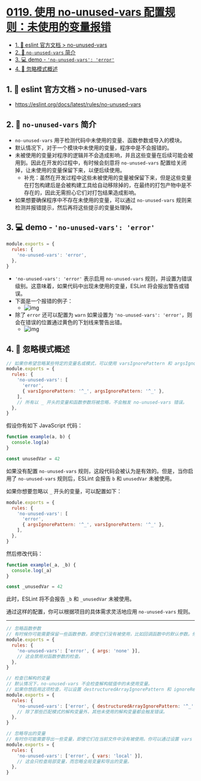 # [0119. 使用 no-unused-vars 配置规则：未使用的变量报错](https://github.com/Tdahuyou/TNotes.javascript/tree/main/notes/0119.%20%E4%BD%BF%E7%94%A8%20no-unused-vars%20%E9%85%8D%E7%BD%AE%E8%A7%84%E5%88%99%EF%BC%9A%E6%9C%AA%E4%BD%BF%E7%94%A8%E7%9A%84%E5%8F%98%E9%87%8F%E6%8A%A5%E9%94%99)

<!-- region:toc -->

- [1. 🔗 eslint 官方文档 > no-unused-vars](#1--eslint-官方文档--no-unused-vars)
- [2. 📒 `no-unused-vars` 简介](#2--no-unused-vars-简介)
- [3. 💻 demo - `'no-unused-vars': 'error'`](#3--demo---no-unused-vars-error)
- [4. 📒 忽略模式概述](#4--忽略模式概述)

<!-- endregion:toc -->

## 1. 🔗 eslint 官方文档 > no-unused-vars

- https://eslint.org/docs/latest/rules/no-unused-vars

## 2. 📒 `no-unused-vars` 简介

- `no-unused-vars` 用于检测代码中未使用的变量、函数参数或导入的模块。
- 默认情况下，对于一个模块中未使用的变量，程序中是不会报错的。
- 未被使用的变量对程序的逻辑并不会造成影响，并且这些变量在后续可能会被用到。因此在开发的过程中，有时候会刻意将 `no-unused-vars` 配置给关闭掉，让未使用的变量保留下来，以便后续使用。
  - 补充：虽然在开发过程中这些未被使用的变量被保留下来，但是这些变量在打包构建后是会被构建工具给自动移除掉的，在最终的打包产物中是不存在的，因此无需担心它们对打包结果造成影响。
- 如果想要确保程序中不存在未使用的变量，可以通过 `no-unused-vars` 规则来检测并报错提示，然后再将这些提示的变量处理掉。

## 3. 💻 demo - `'no-unused-vars': 'error'`

```js
module.exports = {
  rules: {
    'no-unused-vars': 'error',
  },
}
```

- `'no-unused-vars': 'error'` 表示启用 `no-unused-vars` 规则，并设置为错误级别。这意味着，如果代码中出现未使用的变量，ESLint 将会报出警告或错误。
- 下面是一个报错的例子：
  - ![img](https://cdn.jsdelivr.net/gh/tnotesjs/imgs@main/2024-09-29-13-03-19.png)
- 除了 `error` 还可以配置为 `warn` 如果设置为 `'no-unused-vars': 'error'`，则会在错误的位置通过黄色的下划线来警告出错。
  - ![img](https://cdn.jsdelivr.net/gh/tnotesjs/imgs@main/2024-11-28-17-33-23.png)

## 4. 📒 忽略模式概述

```javascript
// 如果你希望忽略某些特定的变量名或模式，可以使用 varsIgnorePattern 和 argsIgnorePattern 选项：
module.exports = {
  rules: {
    'no-unused-vars': [
      'error',
      { varsIgnorePattern: '^_', argsIgnorePattern: '^_' },
    ],
    // 所有以 _ 开头的变量和函数参数将被忽略，不会触发 no-unused-vars 错误。
  },
}
```

假设你有如下 JavaScript 代码：

```javascript
function example(a, b) {
  console.log(a)
}

const unusedVar = 42
```

如果没有配置 `no-unused-vars` 规则，这段代码会被认为是有效的。但是，当你启用了 `no-unused-vars` 规则后，ESLint 会报告 `b` 和 `unusedVar` 未被使用。

如果你想要忽略以 `_` 开头的变量，可以配置如下：

```javascript
module.exports = {
  rules: {
    'no-unused-vars': [
      'error',
      { argsIgnorePattern: '^_', varsIgnorePattern: '^_' },
    ],
  },
}
```

然后修改代码：

```javascript
function example(_a, _b) {
  console.log(_a)
}

const _unusedVar = 42
```

此时，ESLint 将不会报告 `_b` 和 `_unusedVar` 未被使用。

通过这样的配置，你可以根据项目的具体需求灵活地应用 `no-unused-vars` 规则。

---

```javascript
// 忽略函数参数
// 有时候你可能需要保留一些函数参数，即使它们没有被使用，比如回调函数中的默认参数。你可以通过设置 args 选项来调整这一点：
module.exports = {
  rules: {
    'no-unused-vars': ['error', { args: 'none' }],
    // 这会禁用对函数参数的检查。
  },
}
```

```javascript
// 检查已解构的变量
// 默认情况下，no-unused-vars 不会检查解构赋值中的未使用变量。
// 如果你想启用这项检查，可以设置 destructuredArrayIgnorePattern 和 ignoreRestSiblings 选项：
module.exports = {
  rules: {
    'no-unused-vars': ['error', { destructuredArrayIgnorePattern: '^_' }],
    // 除了那些匹配模式的解构变量外，其他未使用的解构变量都会触发错误。
  },
}
```

```javascript
// 忽略导出的变量
// 有时你可能需要导出一些变量，即使它们在当前文件中没有被使用。你可以通过设置 vars 选项来调整这一点：
module.exports = {
  rules: {
    'no-unused-vars': ['error', { vars: 'local' }],
    // 这会只检查局部变量，而忽略全局变量和导出的变量。
  },
}
```

